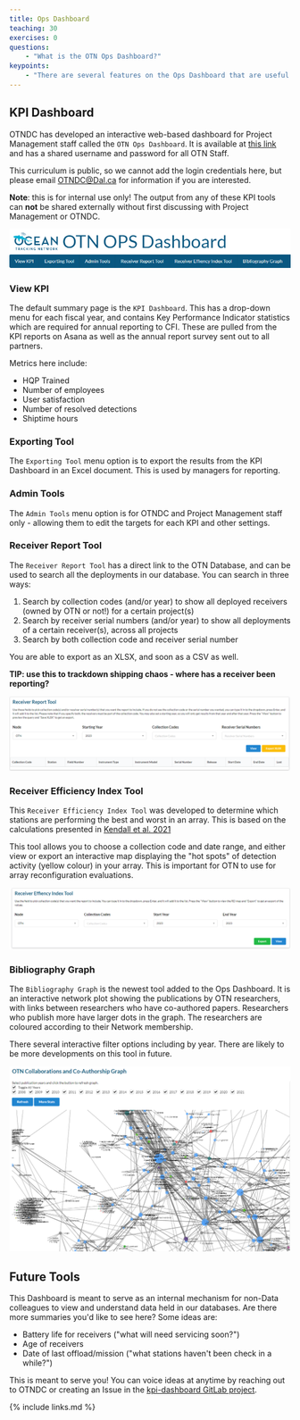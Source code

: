 ```yaml
---
title: Ops Dashboard
teaching: 30
exercises: 0
questions:
    - "What is the OTN Ops Dashboard?"
keypoints:
    - "There are several features on the Ops Dashboard that are useful to the Field team"
---
```

## KPI Dashboard

OTNDC has developed an interactive web-based dashboard for Project Management staff called the `OTN Ops Dashboard`. It is available at [this link](https://ops.oceantrack.org/kpiDashboard/login?next=/kpiDashboard/viewKPI) and has a shared username and password for all OTN Staff.

This curriculum is public, so we cannot add the login credentials here, but please email OTNDC@Dal.ca for information if you are interested.

**Note**: this is for internal use only! The output from any of these KPI tools can **not** be shared externally without first discussing with Project Management or OTNDC.

![Dashboard Banner](../fig/dashboard_banner_updated.PNG)

### View KPI

The default summary page is the `KPI Dashboard`. This has a drop-down menu for each fiscal year, and contains Key Performance Indicator statistics which are required for annual reporting to CFI. These are pulled from the KPI reports on Asana as well as the annual report survey sent out to all partners.

Metrics here include:
- HQP Trained
- Number of employees
- User satisfaction
- Number of resolved detections
- Shiptime hours

### Exporting Tool

The `Exporting Tool` menu option is to export the results from the KPI Dashboard in an Excel document. This is used by managers for reporting.

### Admin Tools

The `Admin Tools` menu option is for OTNDC and Project Management staff only - allowing them to edit the targets for each KPI and other settings.

### Receiver Report Tool

The `Receiver Report Tool` has a direct link to the OTN Database, and can be used to search all the deployments in our database. You can search in three ways:

1. Search by collection codes (and/or year) to show all deployed receivers (owned by OTN or not!) for a certain project(s)
1. Search by receiver serial numbers (and/or year) to show all deployments of a certain receiver(s), across all projects
1. Search by both collection code and receiver serial number

You are able to export as an XLSX, and soon as a CSV as well.

**TIP: use this to trackdown shipping chaos - where has a receiver been reporting?**

![Receiver Report Tool](../fig/receiver_report_tool_updated.PNG)

### Receiver Efficiency Index Tool

This `Receiver Efficiency Index Tool` was developed to determine which stations are performing the best and worst in an array. This is based on the calculations presented in [Kendall et al. 2021](https://doi.org/10.1016/j.fishres.2020.105802)

This tool allows you to choose a collection code and date range, and either view or export an interactive map displaying the "hot spots" of detection activity (yellow colour) in your array. This is important for OTN to use for array reconfiguration evaluations.

![Receiver Efficiency Index Tool](../fig/rei_tool_updated.PNG)

### Bibliography Graph

The `Bibliography Graph` is the newest tool added to the Ops Dashboard. It is an interactive network plot showing the publications by OTN researchers, with links between researchers who have co-authored papers. Researchers who publish more have larger dots in the graph. The researchers are coloured according to their Network membership.

There several interactive filter options including by year. There are likely to be more developments on this tool in future.

![Bibliography Graph](../fig/biblio_tool.PNG)

## Future Tools

This Dashboard is meant to serve as an internal mechanism for non-Data colleagues to view and understand data held in our databases. Are there more summaries you'd like to see here? Some ideas are:

- Battery life for receivers ("what will need servicing soon?")
- Age of receivers 
- Date of last offload/mission ("what stations haven't been check in a while?")

This is meant to serve you! You can voice ideas at anytime by reaching out to OTNDC or creating an Issue in the [kpi-dashboard GitLab project](https://gitlab.oceantrack.org/otndc/kpi-dashboard/-/issues).

{% include links.md %}
